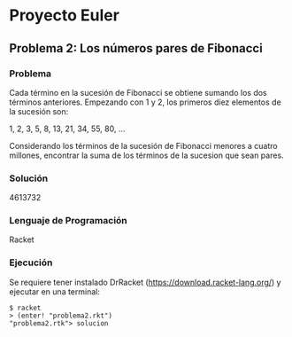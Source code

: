 Proyecto Euler
=========================================

Problema 2: Los números pares de Fibonacci
----------------------------------------------------

### Problema

Cada término en la sucesión de Fibonacci se obtiene sumando los dos términos anteriores. Empezando con 1 y 2, los
primeros diez elementos de la sucesión son:

1, 2, 3, 5, 8, 13, 21, 34, 55, 80, ...

Considerando los términos de la sucesión de Fibonacci menores a cuatro millones, encontrar la suma de los términos de la
sucesion que sean pares.

### Solución

4613732

### Lenguaje de Programación

Racket

### Ejecución

Se requiere tener instalado DrRacket (https://download.racket-lang.org/) y ejecutar en una terminal:

```shell
$ racket
> (enter! "problema2.rkt")
"problema2.rtk"> solucion 
```
